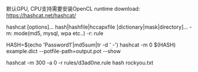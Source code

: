默认GPU, CPU支持需要安装OpenCL runtime
download: https://hashcat.net/hashcat/


hashcat [options]... hash|hashfile|hccapxfile [dictionary|mask|directory]...
    -m: mode(md5, mysql, wpa etc..)
    -r: rule

HASH=$(echo 'Password1'|md5sum|tr -d ' -')
hashcat -m 0 $(HASH) example.dict  --potfile-path=output.pot --show

hashcat -m 300 -a 0 -r rules/d3ad0ne.rule hash rockyou.txt


